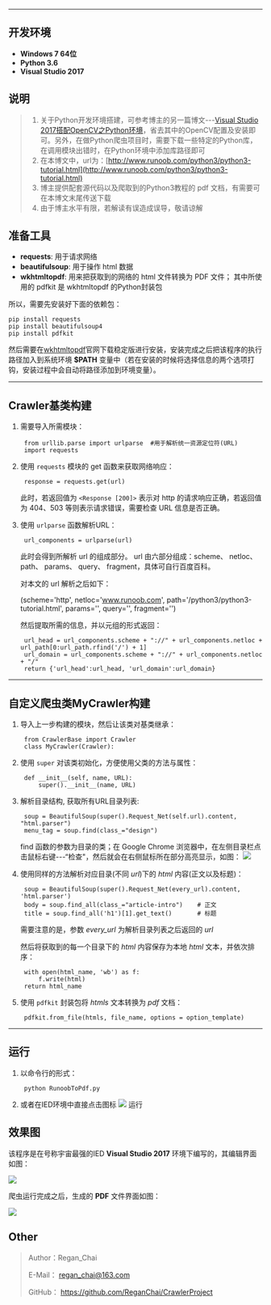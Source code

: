 
-------------------------------------------------------------
## 开发环境
  - **Windows 7 64位**
  - **Python 3.6**
  - **Visual Studio 2017**

## 说明

> 1. 关于Python开发环境搭建，可参考博主的另一篇博文---[Visual Studio 2017搭配OpenCV之Python环境](https://blog.csdn.net/u012319441/article/details/79586755)，省去其中的OpenCV配置及安装即可。另外，在做Python爬虫项目时，需要下载一些特定的Python库，在调用模块出错时，在Python环境中添加库路径即可    
> 2. 在本博文中，url为：[http://www.runoob.com/python3/python3-tutorial.html](http://www.runoob.com/python3/python3-tutorial.html)    
> 3. 博主提供配套源代码以及爬取到的Python3教程的 pdf 文档，有需要可在本博文末尾传送下载   
> 4. 由于博主水平有限，若解读有误造成误导，敬请谅解   

## 准备工具

- **requests**: 用于请求网络
- **beautifulsoup**: 用于操作 html 数据
- **wkhtmltopdf**: 用来把获取到的网络的 html 文件转换为 PDF 文件； 其中所使用的 pdfkit 是 wkhtmltopdf 的Python封装包


所以，需要先安装好下面的依赖包：

    pip install requests
    pip install beautifulsoup4
    pip install pdfkit

然后需要在[wkhtmltopdf](http://wkhtmltopdf.org/downloads.html)官网下载稳定版进行安装，安装完成之后把该程序的执行路径加入到系统环境 **$PATH** 变量中（若在安装的时候将选择信息的两个选项打钩，安装过程中会自动将路径添加到环境变量）。


-----------------------------------------------------------------------
## Crawler基类构建

1. 需要导入所需模块： 

		from urllib.parse import urlparse  #用于解析统一资源定位符(URL)
		import requests

2. 使用 `requests` 模块的 get 函数来获取网络响应：

        response = requests.get(url)
        	
	此时，若返回值为 `<Response [200]>` 表示对 http 的请求响应正确，若返回值为 404、503 等则表示请求错误，需要检查 URL 信息是否正确。

3. 使用 `urlparse` 函数解析URL：

		url_components = urlparse(url)

	此时会得到所解析 url 的组成部分。 url 由六部分组成：scheme、 netloc、 path、 params、 query、 fragment，具体可自行百度百科。

	对本文的 url 解析之后如下：

    (scheme='http', netloc='www.runoob.com', path='/python3/python3-tutorial.html', params='', query='', fragment='')

	然后提取所需的信息，并以元组的形式返回：

	 	url_head = url_components.scheme + "://" + url_components.netloc + url_path[0:url_path.rfind('/') + 1]
        url_domain = url_components.scheme + "://" + url_components.netloc + "/"
		return {'url_head':url_head, 'url_domain':url_domain}


--------------------------------------------------------------------------------
## 自定义爬虫类MyCrawler构建

1. 导入上一步构建的模块，然后让该类对基类继承：

		from CrawlerBase import Crawler
		class MyCrawler(Crawler):

2. 使用 `super` 对该类初始化，方便使用父类的方法与属性：

		def __init__(self, name, URL):
        	super().__init__(name, URL)

3. 解析目录结构, 获取所有URL目录列表:

		soup = BeautifulSoup(super().Request_Net(self.url).content, "html.parser")
		menu_tag = soup.find(class_="design")
	find 函数的参数为目录的类；在 Google Chrome 浏览器中，在左侧目录栏点击鼠标右键---“检查"，然后就会在右侧鼠标所在部分高亮显示，如图：
![](https://i.imgur.com/RVDMT5Q.png)

4. 使用同样的方法解析对应目录(不同 *url*)下的 *html* 内容(正文以及标题)：

		soup = BeautifulSoup(super().Request_Net(every_url).content, 'html.parser')
        body = soup.find_all(class_="article-intro")    # 正文
        title = soup.find_all('h1')[1].get_text()       # 标题
	需要注意的是，参数 *every_url* 为解析目录列表之后返回的 *url* 

	然后将获取到的每一个目录下的 *html* 内容保存为本地 *html* 文本，并依次排序：

        with open(html_name, 'wb') as f:
            f.write(html)
		return html_name

5. 使用 `pdfkit` 封装包将 *htmls* 文本转换为 *pdf* 文档：

		pdfkit.from_file(htmls, file_name, options = option_template)

-------------------------------------------------------
## 运行
1. 以命令行的形式：

		python RunoobToPdf.py

2. 或者在IED环境中直接点击图标 ![](https://i.imgur.com/ssy87tr.png) 运行


## 效果图
该程序是在号称宇宙最强的IED **Visual Studio 2017** 环境下编写的，其编辑界面如图：

![](https://i.imgur.com/82l1jWe.png)

爬虫运行完成之后，生成的 **PDF** 文件界面如图：

![](https://i.imgur.com/N3cFMxN.png)


## Other

>Author：Regan_Chai
>
>E-Mail： regan_chai@163.com
>
>GitHub： https://github.com/ReganChai/CrawlerProject

